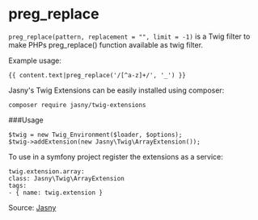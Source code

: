 # preg_replace

`preg_replace(pattern, replacement = "", limit = -1)` is a Twig filter to make PHPs preg_replace() function available as
twig filter. 

Example usage:

```twig
{{ content.text|preg_replace('/[^a-z]+/', '_') }}
```

Jasny's Twig Extensions can be easily installed using composer:

```twig
composer require jasny/twig-extensions
```

###Usage

```twig
$twig = new Twig_Environment($loader, $options);
$twig->addExtension(new Jasny\Twig\ArrayExtension());
```

To use in a symfony project register the extensions as a service:

```twig
twig.extension.array:
class: Jasny\Twig\ArrayExtension
tags:
- { name: twig.extension }
```

Source: [Jasny](https://github.com/jasny/twig-extensions)

